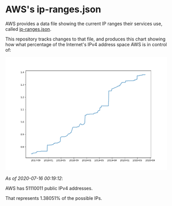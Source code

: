 # AWS's ip-ranges.json

AWS provides a data file showing the current IP ranges their
services use, called [ip-ranges.json](https://ip-ranges.amazonaws.com/ip-ranges.json).

This repository tracks changes to that file, and produces this
chart showing how what percentage of the Internet's IPv4 address space
AWS is in control of:

![History of AWS](history_count.png)

*As of 2020-07-16 00:19:12*:

AWS has 51110011 public IPv4 addresses.

That represents 1.38051% of the possible IPs.
